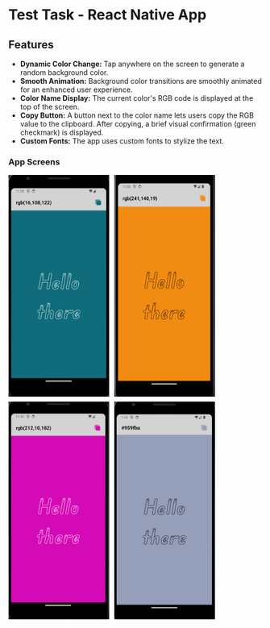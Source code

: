 # Test Task - React Native App

## Features

- **Dynamic Color Change:** Tap anywhere on the screen to generate a random background color.
- **Smooth Animation:** Background color transitions are smoothly animated for an enhanced user experience.
- **Color Name Display:** The current color's RGB code is displayed at the top of the screen.
- **Copy Button:** A button next to the color name lets users copy the RGB value to the clipboard. After copying, a brief visual confirmation (green checkmark) is displayed.
- **Custom Fonts:** The app uses custom fonts to stylize the text.

### App Screens

<div style="display: flex; flex-wrap: wrap; gap: 10px; flex-direction: row;">
    <img src="./assets/images/readme/screen1.png" alt="Screen with white text" width="200" />
    <img src="./assets/images/readme/screen3.png" alt="Screen with black text" width="200" />
    <img src="./assets/images/readme/screen2.png" alt="Screen with RGB color name" width="200" />
    <img src="./assets/images/readme/screen4.png" alt="Screen with HEX color name" width="200" />
</div>
